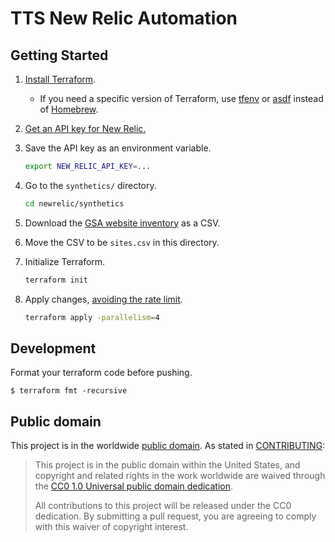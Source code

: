 # TTS New Relic Automation

## Getting Started

1. [Install Terraform](https://www.terraform.io/downloads.html).
   - If you need a specific version of Terraform, use [tfenv](https://github.com/tfutils/tfenv) or [asdf](https://asdf-vm.com/) instead of [Homebrew](https://brew.sh/).
1. [Get an API key for New Relic.](https://one.newrelic.com/launcher/api-keys-ui.launcher)
1. Save the API key as an environment variable.

   ```sh
   export NEW_RELIC_API_KEY=...
   ```

1. Go to the `synthetics/` directory.

   ```sh
   cd newrelic/synthetics
   ```

1. Download the [GSA website inventory](https://docs.google.com/spreadsheets/d/1OBO6g7_OsVBv0vG8WSCI6L2FD_iRh3A7a_6eQWj2zLE/edit#gid=2013137748) as a CSV.
1. Move the CSV to be `sites.csv` in this directory.
1. Initialize Terraform.

   ```sh
   terraform init
   ```

1. Apply changes, [avoiding the rate limit](https://github.com/newrelic/terraform-provider-newrelic/issues/884#issuecomment-697571469).

   ```sh
   terraform apply -parallelism=4
   ```

## Development

Format your terraform code before pushing.

    $ terraform fmt -recursive

## Public domain

This project is in the worldwide [public domain](LICENSE.md). As stated in [CONTRIBUTING](CONTRIBUTING.md):

> This project is in the public domain within the United States, and copyright and related rights in the work worldwide are waived through the [CC0 1.0 Universal public domain dedication](https://creativecommons.org/publicdomain/zero/1.0/).
>
> All contributions to this project will be released under the CC0 dedication. By submitting a pull request, you are agreeing to comply with this waiver of copyright interest.
